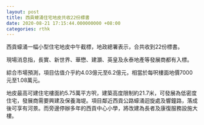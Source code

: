 ```yaml
---
layout: post
title: 西貢蠔涌住宅地皮共收22份標書
date: 2020-08-21 17:15:44.000000000 +08:00
categories: rthk
---
```


西貢蠔涌一幅小型住宅地皮中午截標，地政總署表示，合共收到22份標書。

現場消息指，長實、新世界、華懋、建灝、英皇及永泰地產等發展商都有入標。

綜合市場預測，項目估值介乎約4.03億元至6.2億元，相當於每呎樓面地價7000元至1.08萬元。

地皮最高可建住宅樓面約5.75萬平方呎，建築高度限制約21.7米，可發展為低密度住宅，發展商需要興建及保養海堤。項目鄰近西貢公路蠔涌迴旋處及響鐘路，落成後可享有河景。而旁邊停辦多年的西貢中心小學，將改建為長者及康復服務設施大樓。
